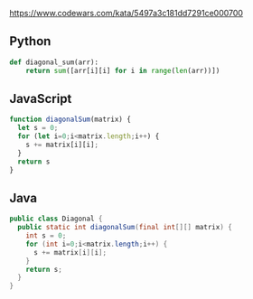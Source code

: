 https://www.codewars.com/kata/5497a3c181dd7291ce000700

## Python
```python
def diagonal_sum(arr):
    return sum([arr[i][i] for i in range(len(arr))])
```

## JavaScript
```js
function diagonalSum(matrix) {
  let s = 0;
  for (let i=0;i<matrix.length;i++) {
    s += matrix[i][i];
  }
  return s
}
```

## Java
```java
public class Diagonal {
  public static int diagonalSum(final int[][] matrix) {
    int s = 0;
    for (int i=0;i<matrix.length;i++) {
      s += matrix[i][i];
    }
    return s;
  }
}
```